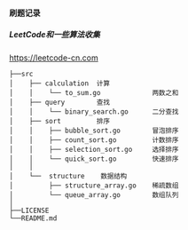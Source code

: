 #### 刷题记录

##### LeetCode和一些算法收集

https://leetcode-cn.com


    ├──src
    │    ├── calculation  计算 
    │    │    └── to_sum.go             两数之和
    │    ├── query        查找 
    │    │    └── binary_search.go      二分查找
    │    ├── sort         排序
    │    │    ├── bubble_sort.go        冒泡排序
    │    │    ├── count_sort.go         计数排序
    │    │    ├── selection_sort.go     选择排序
    │    │    └── quick_sort.go         快速排序 
    │    │     
    │    └──  structure    数据结构
    │         ├── structure_array.go    稀疏数组
    │         └── queue_array.go        数组队列
    │
    ├──LICENSE
    └──README.md

